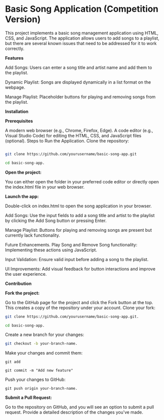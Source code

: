 
# Basic Song Application (Competition Version)




This project implements a basic song management application using HTML, CSS, and JavaScript. The application allows users to add songs to a playlist, but there are several known issues that need to be addressed for it to work correctly.

**Features**

Add Songs: Users can enter a song title and artist name and add them to the playlist.

Dynamic Playlist: Songs are displayed dynamically in a list format on the webpage.

Manage Playlist: Placeholder buttons for playing and removing songs from the playlist.

**Installation**

**Prerequisites**

A modern web browser (e.g., Chrome, Firefox, Edge).
A code editor (e.g., Visual Studio Code) for editing the HTML, CSS, and JavaScript files (optional).
Steps to Run the Application.
Clone the repository:

```bash

git clone https://github.com/yourusername/basic-song-app.git

cd basic-song-app.
```
**Open the project:**

You can either open the folder in your preferred code editor or directly open the index.html file in your web browser.

**Launch the app:**

Double-click on index.html to open the song application in your browser.


Add Songs: Use the input fields to add a song title and artist to the playlist by clicking the Add Song button or pressing Enter.

Manage Playlist: Buttons for playing and removing songs are present but currently lack functionality.

Future Enhancements.
Play Song and Remove Song functionality: Implementing these actions using JavaScript.

Input Validation: Ensure valid input before adding a song to the playlist.

UI Improvements: Add visual feedback for button interactions and improve the user experience.

**Contribution**

**Fork the project:**

Go to the GitHub page for the project and click the Fork button at the top.
This creates a copy of the repository under your account.
Clone your fork:
```bash
git clone https://github.com/yourusername/basic-song-app.git.

cd basic-song-app.
```
Create a new branch for your changes:
```bash
git checkout -b your-branch-name.
```
Make your changes and commit them:
```
git add
```
```
git commit -m "Add new feature"
```

Push your changes to GitHub:
```
git push origin your-branch-name.
```

**Submit a Pull Request:**


Go to the repository on GitHub, and you will see an option to submit a pull request. Provide a detailed description of the changes you've made.